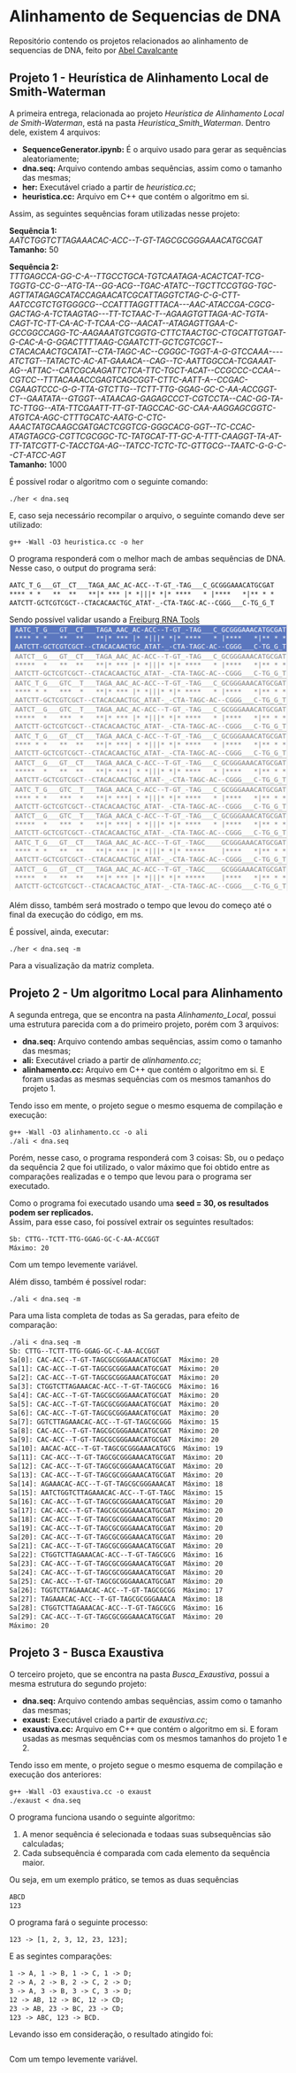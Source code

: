 # Alinhamento de Sequencias de DNA
Repositório contendo os projetos relacionados ao alinhamento de sequencias de DNA, feito por [Abel Cavalcante](https://github.com/FidyBack)

## **Projeto 1 - Heurística de Alinhamento Local de Smith-Waterman**

A primeira entrega, relacionada ao projeto *Heurística de Alinhamento Local de Smith-Waterman*, está na pasta *Heuristica_Smith_Waterman*. Dentro dele, existem 4 arquivos:
- **SequenceGenerator.ipynb:** É o arquivo usado para gerar as sequências aleatoriamente;
- **dna.seq:** Arquivo contendo ambas sequências, assim como o tamanho das mesmas;
- **her:** Executável criado a partir de *heuristica.cc*;
- **heuristica.cc:** Arquivo em C++ que contém o algoritmo em si.
 
Assim, as seguintes sequências foram utilizadas nesse projeto:

**Sequência 1:**<br/>
*AATCTGGTCTTAGAAACAC-ACC--T-GT-TAGCGCGGGAAACATGCGAT*<br/>
**Tamanho:** 50

**Sequência 2:**<br/>
*TTTGAGCCA-GG-C-A--TTGCCTGCA-TGTCAATAGA-ACACTCAT-TCG-TGGTG-CC-G--ATG-TA--GG-ACG--TGAC-ATATC--TGCTTCCGTGG-TGC-AGTTATAGAGCATACCAGAACATCGCATTAGGTCTAG-C-G-CTT-AATCCGTCTGTGGGCG--CCATTTAGGTTTACA---AAC-ATACCGA-CGCG-GACTAG-A-TCTAAGTAG---TT-TCTAAC-T--AGAAGTGTTAGA-AC-TGTA-CAGT-TC-TT-CA-AC-T-TCAA-CG--AACAT--ATAGAGTTGAA-C-GCCGGCCAGG-TC-AAGAAATGTCGGTG-CTTCTAACTGC-CTGCATTGTGAT-G-CAC-A-G-GGACTTTTAAG-CGAATCTT-GCTCGTCGCT--CTACACAACTGCATAT--CTA-TAGC-AC--CGGGC-TGGT-A-G-GTCCAAA----ATCTGT--TATACTC-AC-AT-GAAACA--CAG--TC-AATTGGCCA-TCGAAAT-AG--ATTAC--CATCGCAAGATTCTCA-TTC-TGCT-ACAT--CCGCCC-CCAA--CGTCC--TTTACAAACCGAGTCAGCGGT-CTTC-AATT-A--CCGAC-CGAAGTCCC-G-G-TTA-GTCTTG--TCTT-TTG-GGAG-GC-C-AA-ACCGGT-CT--GAATATA--GTGGT--ATAACAG-GAGAGCCCT-CGTCCTA--CAC-GG-TA-TC-TTGG--ATA-TTCGAATT-TT-GT-TAGCCAC-GC-CAA-AAGGAGCGGTC-ATGTCA-AGC-CTTTGCATC-AATG-C-CTC-AAACTATGCAAGCGATGACTCGGTCG-GGGCACG-GGT--TC-CCAC-ATAGTAGCG-CGTTCGCGGC-TC-TATGCAT-TT-GC-A-TTT-CAAGGT-TA-AT-TT-TATCGTT-C-TACCTGA-AG--TATCC-TCTC-TC-GTTGCG--TAATC-G-G-C--CT-ATCC-AGT*<br/>
**Tamanho:** 1000

É possível rodar o algoritmo com o seguinte comando:
```
./her < dna.seq
```
E, caso seja necessário recompilar o arquivo, o seguinte comando deve ser utilizado:
```
g++ -Wall -O3 heuristica.cc -o her
```

O programa responderá com o melhor mach de ambas sequências de DNA. Nesse caso, o output do programa será:
```
AATC_T_G___GT__CT___TAGA_AAC_AC-ACC--T-GT_-TAG___C_GCGGGAAACATGCGAT
**** * *   **  **   **|* *** |* *|||* *|* ****   * |****   *|** * *
AATCTT-GCTCGTCGCT--CTACACAACTGC_ATAT-_-CTA-TAGC-AC--CGGG___C-TG_G_T
```
Sendo possível validar usando a [Freiburg RNA Tools](http://rna.informatik.uni-freiburg.de/Teaching/index.jsp?toolName=Smith-Waterman)<br/>
![Imagem_site](/Heuristica_Smith_Waterman/Imagens/comparacao_site.png)

Além disso, também será mostrado o tempo que levou do começo até o final da execução do código, em ms. 

É possível, ainda, executar:
```
./her < dna.seq -m
```
Para a visualização da matriz completa.

## **Projeto 2 - Um algoritmo Local para Alinhamento**
A segunda entrega, que se encontra na pasta *Alinhamento_Local*, possui uma estrutura parecida com a do primeiro projeto, porém com 3 arquivos:
- **dna.seq:** Arquivo contendo ambas sequências, assim como o tamanho das mesmas;
- **ali:** Executável criado a partir de *alinhamento.cc*;
- **alinhamento.cc:** Arquivo em C++ que contém o algoritmo em si.
E foram usadas as mesmas sequências com os mesmos tamanhos do projeto 1.

Tendo isso em mente, o projeto segue o mesmo esquema de compilação e execução:
```
g++ -Wall -O3 alinhamento.cc -o ali
./ali < dna.seq
```
Porém, nesse caso, o programa responderá com 3 coisas: Sb, ou o pedaço da sequência 2 que foi utilizado, o valor máximo que foi obtido entre as comparações realizadas e o tempo que levou para o programa ser executado.

Como o programa foi executado usando uma **seed = 30, os resultados podem ser replicados.**<br/>
Assim, para esse caso, foi possível extrair os seguintes resultados:
```
Sb: CTTG--TCTT-TTG-GGAG-GC-C-AA-ACCGGT
Máximo: 20
```
Com um tempo levemente variável.

Além disso, também é possível rodar:
```
./ali < dna.seq -m
```
Para uma lista completa de todas as Sa geradas, para efeito de comparação:
```
./ali < dna.seq -m
Sb: CTTG--TCTT-TTG-GGAG-GC-C-AA-ACCGGT
Sa[0]: CAC-ACC--T-GT-TAGCGCGGGAAACATGCGAT  Máximo: 20
Sa[1]: CAC-ACC--T-GT-TAGCGCGGGAAACATGCGAT  Máximo: 20
Sa[2]: CAC-ACC--T-GT-TAGCGCGGGAAACATGCGAT  Máximo: 20
Sa[3]: CTGGTCTTAGAAACAC-ACC--T-GT-TAGCGCG  Máximo: 16
Sa[4]: CAC-ACC--T-GT-TAGCGCGGGAAACATGCGAT  Máximo: 20
Sa[5]: CAC-ACC--T-GT-TAGCGCGGGAAACATGCGAT  Máximo: 20
Sa[6]: CAC-ACC--T-GT-TAGCGCGGGAAACATGCGAT  Máximo: 20
Sa[7]: GGTCTTAGAAACAC-ACC--T-GT-TAGCGCGGG  Máximo: 15
Sa[8]: CAC-ACC--T-GT-TAGCGCGGGAAACATGCGAT  Máximo: 20
Sa[9]: CAC-ACC--T-GT-TAGCGCGGGAAACATGCGAT  Máximo: 20
Sa[10]: AACAC-ACC--T-GT-TAGCGCGGGAAACATGCG  Máximo: 19
Sa[11]: CAC-ACC--T-GT-TAGCGCGGGAAACATGCGAT  Máximo: 20
Sa[12]: CAC-ACC--T-GT-TAGCGCGGGAAACATGCGAT  Máximo: 20
Sa[13]: CAC-ACC--T-GT-TAGCGCGGGAAACATGCGAT  Máximo: 20
Sa[14]: AGAAACAC-ACC--T-GT-TAGCGCGGGAAACAT  Máximo: 18
Sa[15]: AATCTGGTCTTAGAAACAC-ACC--T-GT-TAGC  Máximo: 15
Sa[16]: CAC-ACC--T-GT-TAGCGCGGGAAACATGCGAT  Máximo: 20
Sa[17]: CAC-ACC--T-GT-TAGCGCGGGAAACATGCGAT  Máximo: 20
Sa[18]: CAC-ACC--T-GT-TAGCGCGGGAAACATGCGAT  Máximo: 20
Sa[19]: CAC-ACC--T-GT-TAGCGCGGGAAACATGCGAT  Máximo: 20
Sa[20]: CAC-ACC--T-GT-TAGCGCGGGAAACATGCGAT  Máximo: 20
Sa[21]: CAC-ACC--T-GT-TAGCGCGGGAAACATGCGAT  Máximo: 20
Sa[22]: CTGGTCTTAGAAACAC-ACC--T-GT-TAGCGCG  Máximo: 16
Sa[23]: CAC-ACC--T-GT-TAGCGCGGGAAACATGCGAT  Máximo: 20
Sa[24]: CAC-ACC--T-GT-TAGCGCGGGAAACATGCGAT  Máximo: 20
Sa[25]: CAC-ACC--T-GT-TAGCGCGGGAAACATGCGAT  Máximo: 20
Sa[26]: TGGTCTTAGAAACAC-ACC--T-GT-TAGCGCGG  Máximo: 17
Sa[27]: TAGAAACAC-ACC--T-GT-TAGCGCGGGAAACA  Máximo: 18
Sa[28]: CTGGTCTTAGAAACAC-ACC--T-GT-TAGCGCG  Máximo: 16
Sa[29]: CAC-ACC--T-GT-TAGCGCGGGAAACATGCGAT  Máximo: 20
Máximo: 20
```

## **Projeto 3 - Busca Exaustiva**
O terceiro projeto, que se encontra na pasta _Busca_Exaustiva_, possui a mesma estrutura do segundo projeto:
- **dna.seq:** Arquivo contendo ambas sequências, assim como o tamanho das mesmas;
- **exaust:** Executável criado a partir de *exaustiva.cc*;
- **exaustiva.cc:** Arquivo em C++ que contém o algoritmo em si.
E foram usadas as mesmas sequências com os mesmos tamanhos do projeto 1 e 2.

Tendo isso em mente, o projeto segue o mesmo esquema de compilação e execução dos anteriores:
```
g++ -Wall -O3 exaustiva.cc -o exaust
./exaust < dna.seq
```

O programa funciona usando o seguinte algoritmo:
1. A menor sequência é selecionada e todaas suas subsequências são calculadas;
2. Cada subsequência é comparada com cada elemento da sequência maior.
 
Ou seja, em um exemplo prático, se temos as duas sequências
```
ABCD
123
```
O programa fará o seguinte processo:
```
123 -> [1, 2, 3, 12, 23, 123];
```
E as segintes comparações:
```
1 -> A, 1 -> B, 1 -> C, 1 -> D;
2 -> A, 2 -> B, 2 -> C, 2 -> D;
3 -> A, 3 -> B, 3 -> C, 3 -> D;
12 -> AB, 12 -> BC, 12 -> CD;
23 -> AB, 23 -> BC, 23 -> CD;
123 -> ABC, 123 -> BCD.
```

Levando isso em consideração, o resultado atingido foi:
```

```
Com um tempo levemente variável.
